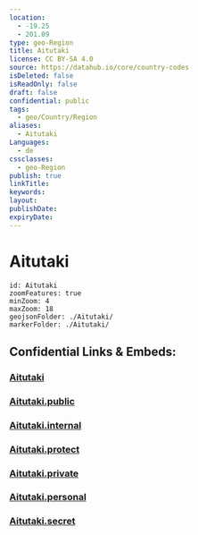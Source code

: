 ```yaml
---
location:
  - -19.25
  - 201.09
type: geo-Region
title: Aitutaki
license: CC BY-SA 4.0
source: https://datahub.io/core/country-codes
isDeleted: false
isReadOnly: false
draft: false
confidential: public
tags:
  - geo/Country/Region
aliases:
  - Aitutaki
Languages:
  - de
cssclasses:
  - geo-Region
publish: true
linkTitle:
keywords:
layout:
publishDate:
expiryDate:
---
```


# Aitutaki

```leaflet
id: Aitutaki
zoomFeatures: true 
minZoom: 4 
maxZoom: 18
geojsonFolder: ./Aitutaki/
markerFolder: ./Aitutaki/
```


## Confidential Links & Embeds: 

### [Aitutaki](/_Standards/Earth/Continent/Oceania/Polynesia/Cook~Islands/Cook~Island-councils/Aitutaki.md) 

### [Aitutaki.public](/_public/Earth/Continent/Oceania/Polynesia/Cook~Islands/Cook~Island-councils/Aitutaki.public.md) 

### [Aitutaki.internal](/_internal/Earth/Continent/Oceania/Polynesia/Cook~Islands/Cook~Island-councils/Aitutaki.internal.md) 

### [Aitutaki.protect](/_protect/Earth/Continent/Oceania/Polynesia/Cook~Islands/Cook~Island-councils/Aitutaki.protect.md) 

### [Aitutaki.private](/_private/Earth/Continent/Oceania/Polynesia/Cook~Islands/Cook~Island-councils/Aitutaki.private.md) 

### [Aitutaki.personal](/_personal/Earth/Continent/Oceania/Polynesia/Cook~Islands/Cook~Island-councils/Aitutaki.personal.md) 

### [Aitutaki.secret](/_secret/Earth/Continent/Oceania/Polynesia/Cook~Islands/Cook~Island-councils/Aitutaki.secret.md)

